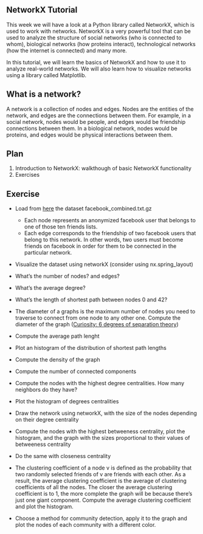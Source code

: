 ## NetworkX Tutorial
This week we will have a look at a Python library called NetworkX, which is used to work with networks. NetworkX is a very powerful tool that can be used to analyze the structure of social networks (who is connected to whom), biological networks (how proteins interact), technological networks (how the internet is connected) and many more.

In this tutorial, we will learn the basics of NetworkX and how to use it to analyze real-world networks. We will also learn how to visualize networks using a library called Matplotlib.

## What is a network?

A network is a collection of nodes and edges. Nodes are the entities of the network, and edges are the connections between them. For example, in a social network, nodes would be people, and edges would be friendship connections between them. In a biological network, nodes would be proteins, and edges would be physical interactions between them.


## Plan

1. Introduction to NetworkX: walkthough of basic NetworkX functionality
2. Exercises

## Exercise
- Load from [here](http://snap.stanford.edu/data/ego-Facebook.html) the dataset facebook_combined.txt.gz

  * Each node represents an anonymized facebook user that belongs to one of those ten friends lists.
  * Each edge corresponds to the friendship of two facebook users that belong to this network. In other words, two users must become friends on facebook in order for them to be connected in the particular network.

- Visualize the dataset using networkX (consider using nx.spring_layout)
- What’s the number of nodes? and edges?
- What’s the average degree?
- What’s the length of shortest path between nodes 0 and 42?
- The diameter of a graphs is the maximum number of nodes you need to traverse to connect from one node to any other one. Compute the diameter of the graph ([Curiosity: 6 degrees of separation theory](https://en.wikipedia.org/wiki/Six_degrees_of_separation)) 
- Compute the average path lenght
- Plot an histogram of the distribution of shortest path lengths
- Compute the density of the graph
- Compute the number of connected components
- Compute the nodes with the highest degree centralities. How many neighbors do they have?
- Plot the histogram of degrees centralities
- Draw the network using networkX, with the size of the nodes depending on their degree centrality
- Compute the nodes with the highest betweeness centrality, plot the histogram, and the graph with the sizes proportional to their values of betweeness centrality
- Do the same with closeness centrality
- The clustering coefficient of a node v is defined as the probability that two randomly selected friends of v are friends with each other. As a result, the average clustering coefficient is the average of clustering coefficients of all the nodes. The closer the average clustering coefficient is to 1, the more complete the graph will be because there’s just one giant component. Compute the average clustering coefficient and plot the histogram. 
- Choose a method for community detection, apply it to the graph and plot the nodes of each community with a different color. 


